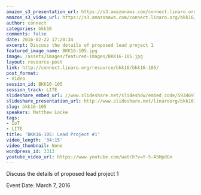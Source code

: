 ```yaml
---
amazon_s3_presentation_url: https://s3.amazonaws.com/connect.linaro.org/bkk16/Presentations/Monday/BKK16-105.pdf
amazon_s3_video_url: https://s3.amazonaws.com/connect.linaro.org/bkk16/Videos/Monday/BKK16-105%20HAL%20Plans.mp4
author: connect
categories: bkk16
comments: false
date: 2016-02-22 17:20:34
excerpt: Discuss the details of proposed lead project 1
featured_image_name: BKK16-105.jpg
image: /assets/images/featured-images/BKK16-105.jpg
layout: resource-post
link: http://connect.linaro.org/resource/bkk16/bkk16-105/
post_format:
- Video
session_id: BKK16-105
session_track: LITE
slideshare_embed_url: //www.slideshare.net/slideshow/embed_code/59346974
slideshare_presentation_url: http://www.slideshare.net/linaroorg/bkk16105-hals-for-lite
slug: bkk16-105
speakers: Matthew Locke
tags:
- IoT
- LITE
title: 'BKK16-105: Lead Project #1'
video_length: '34:15'
video_thumbnail: None
wordpress_id: 3313
youtube_video_url: https://www.youtube.com/watch?v=Y-5-A5HpdGo
---
```


Discuss the details of proposed lead project 1

Event Date: March 7, 2016
